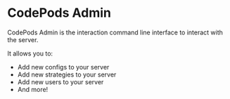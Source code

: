 # CodePods Admin

CodePods Admin is the interaction command line interface to interact with the server.

It allows you to:
- Add new configs to your server
- Add new strategies to your server
- Add new users to your server
- And more!